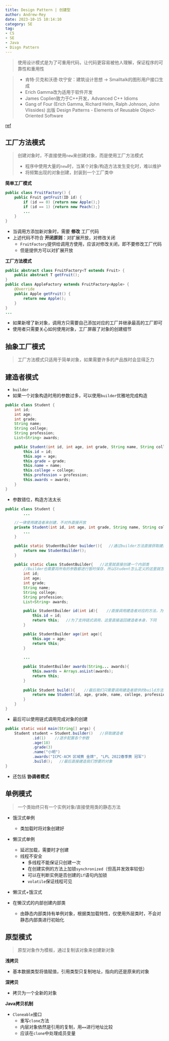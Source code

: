 ```yaml
---
title: Design Pattern | 创建型
author: Andrew-Rey
date: 2023-10-15 10:14:10
category: SE
tag: 
- CS
- SE
- Java
- Disgn Pattern
---
```


> 使用设计模式是为了可重用代码，让代码更容易被他人理解，保证程序的可靠性和重用性

<!--more-->

> - 肯特·贝克和沃德·坎宁安：建筑设计思想 -> Smalltalk的图形用户接口生成
> - Erich Gamma改为适用于软件开发
> - James Coplien致力于C++开发，Advanced C++ Idioms
> - Gang of Four (Erich Gamma, Richard Helm, Ralph Johnson, John Vlissides) 出版 Design Patterns - Elements of Reusable Object-Oriented Software

[ref](https://itbaima.net/document)


## 工厂方法模式

> 创建对象时，不直接使用`new`来创建对象，而是使用工厂方法模式
> - 程序中使用大量的`new`时，当某个对象/构造方法发生变化时，难以维护
> - 将频繁出现的对象创建，封装到一个工厂类中

**简单工厂模式**

```java
public class FruitFactory() {
    public Fruit getFruit(ID id) {
        if (id == 0) {return new Apple();}
        if (id == 1) {return new Peach();}
        ...
    }
}
```

- 当调用方添加新对象时，需要 **修改** 工厂代码
- 上述代码不符合 **开闭原则**：对扩展开放，对修改关闭
  - `FruitFactory`提供给调用方使用，应该对修改关闭，即不要修改工厂代码
  - 但是提供方可以对扩展开放

**工厂方法模式**

```java
public abstract class FruitFactory<T extends Fruit> {
    public abstract T getFruit();
}
public class AppleFactory extends FruitFactory<Apple> {
    @Override
    public Apple getFruit() {
        return new Apple();
    }
}
...
```

- 如果新增了新对象，调用方只需要自己添加对应的工厂并继承最高的工厂即可
- 使用者只需要关心如何使用对象，工厂屏蔽了对象的创建细节

## 抽象工厂模式

> 工厂方法模式只适用于简单对象，如果需要许多的产品族时会显得乏力

## 建造者模式

- `builder`
- 如果一个对象构造时用的参数过多，可以使用`builder`优雅地完成构造

```java
public class Student {
    int id;
    int age;
    int grade;
    String name;
    String college;
    String profession;
    List<String> awards;

    public Student(int id, int age, int grade, String name, String college, String profession, List<String> awards) {
        this.id = id;
        this.age = age;
        this.grade = grade;
        this.name = name;
        this.college = college;
        this.profession = profession;
        this.awards = awards;
    }
}
```
- 参数错位，构造方法太长

```java
public class Student {
		...

    //一律使用建造者来创建，不对外直接开放
    private Student(int id, int age, int grade, String name, String college, String profession, List<String> awards) {
        ...
    }

    public static StudentBuilder builder(){   //通过builder方法直接获取建造者
        return new StudentBuilder();
    }

    public static class StudentBuilder{   //这里就直接创建一个内部类
        //Builder也需要将所有的参数都进行暂时保存，所以Student怎么定义的这里就怎么定义
        int id;
        int age;
        int grade;
        String name;
        String college;
        String profession;
        List<String> awards;

        public StudentBuilder id(int id){    //直接调用建造者对应的方法，为对应的属性赋值
            this.id = id;
            return this;   //为了支持链式调用，这里直接返回建造者本身，下同
        }

        public StudentBuilder age(int age){
            this.age = age;
            return this;
        }
      
      	...

        public StudentBuilder awards(String... awards){
            this.awards = Arrays.asList(awards);
            return this;
        }
        
        public Student build(){    //最后我们只需要调用建造者提供的build方法即可根据我们的配置返回一个对象
            return new Student(id, age, grade, name, college, profession, awards);
        }
    }
}
```

- 最后可以使用链式调用完成对象的创建

```java
public static void main(String[] args) {
    Student student = Student.builder()   //获取建造者
            .id(1)    //逐步配置各个参数
            .age(18)
            .grade(3)
            .name("小明")
            .awards("ICPC-ACM 区域赛 金牌", "LPL 2022春季赛 冠军")
            .build();   //最后直接建造我们想要的对象
}
```

- 还包括 **协调者模式**

## 单例模式

> 一个类始终只有一个实例对象/直接使用类的静态方法

- 饿汉式单例
  - 类加载时将对象创建好
- 懒汉式单例
  - 延迟加载，需要时才创建
  - 线程不安全
    - 多线程不能保证只创建一次
    - 在创建实例的方法上加锁`synchronized`（但高并发效率较低）
    - 可以在判断实例是否创建的`if`语句内加锁
    - `volatile`保证线程可见

- 懒汉式+饿汉式
- 在懒汉式的内部创建内部类
  - 由静态内部类持有单例对象，根据类加载特性，仅使用外层类时，不会对静态内部类进行初始化

## 原型模式

> 原型对象作为模板，通过复制该对象来创建新对象

**浅拷贝**

- 基本数据类型将值赋值，引用类型只复制地址，指向的还是原来的对象

**深拷贝**

- 拷贝为一个全新的对象

**Java拷贝机制**

- `Cloneable`接口
  - 重写`clone`方法
  - 内层对象依然是引用的复制，用`==`进行地址比较
  - 应该在`clone`中处理成员变量